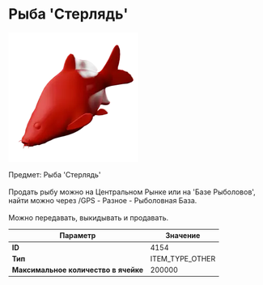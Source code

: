 # Рыба 'Стерлядь'

![Item Image](../img/4154.webp?raw=true)

Предмет: Рыба 'Стерлядь'<br><br>Продать рыбу можно на Центральном Рынке или на 'Базе Рыболовов', <br>найти можно через /GPS - Разное - Рыболовная База.<br><br>Можно передавать, выкидывать и продавать.


| Параметр | Значение |
|----------|----------|
| **ID** | 4154 |
| **Тип** | ITEM_TYPE_OTHER |
| **Максимальное количество в ячейке** | 200000 |

